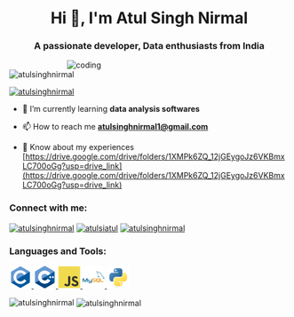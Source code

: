 <h1 align="center">Hi 👋, I'm Atul Singh Nirmal</h1>
<h3 align="center">A passionate developer, Data enthusiasts from India</h3>
<img align="right" alt="coding"width="400" src="https://img.etimg.com/thumb/width-1200,height-900,imgsize-638053,resizemode-75,msid-84146083/prime/technology-and-startups/booting-up-developer-economy-how-tech-startups-are-helping-coders-build-and-test-software-faster.jpg">
<p align="left"> <img src="https://komarev.com/ghpvc/?username=atulsinghnirmal&label=Profile%20views&color=0e75b6&style=flat" alt="atulsinghnirmal" /> </p>

<p align="left"> <a href="https://twitter.com/atulsinghnirmal" target="blank"><img src="https://img.shields.io/twitter/follow/atulsinghnirmal?logo=twitter&style=for-the-badge" alt="atulsinghnirmal" /></a> </p>

- 🌱 I’m currently learning **data analysis softwares**

- 📫 How to reach me **atulsinghnirmal1@gmail.com**

- 📄 Know about my experiences [https://drive.google.com/drive/folders/1XMPk6ZQ_12jGEygoJz6VKBmxLC700oGg?usp=drive_link](https://drive.google.com/drive/folders/1XMPk6ZQ_12jGEygoJz6VKBmxLC700oGg?usp=drive_link)

<h3 align="left">Connect with me:</h3>
<p align="left">
<a href="https://twitter.com/atulsinghnirmal" target="blank"><img align="center" src="https://raw.githubusercontent.com/rahuldkjain/github-profile-readme-generator/master/src/images/icons/Social/twitter.svg" alt="atulsinghnirmal" height="30" width="40" /></a>
<a href="https://instagram.com/atulsiatul" target="blank"><img align="center" src="https://raw.githubusercontent.com/rahuldkjain/github-profile-readme-generator/master/src/images/icons/Social/instagram.svg" alt="atulsiatul" height="30" width="40" /></a>
<a href="https://www.leetcode.com/atulsinghnirmal" target="blank"><img align="center" src="https://raw.githubusercontent.com/rahuldkjain/github-profile-readme-generator/master/src/images/icons/Social/leet-code.svg" alt="atulsinghnirmal" height="30" width="40" /></a>
</p>

<h3 align="left">Languages and Tools:</h3>
<p align="left"> <a href="https://www.cprogramming.com/" target="_blank" rel="noreferrer"> <img src="https://raw.githubusercontent.com/devicons/devicon/master/icons/c/c-original.svg" alt="c" width="40" height="40"/> </a> <a href="https://www.w3schools.com/cpp/" target="_blank" rel="noreferrer"> <img src="https://raw.githubusercontent.com/devicons/devicon/master/icons/cplusplus/cplusplus-original.svg" alt="cplusplus" width="40" height="40"/> </a> <a href="https://developer.mozilla.org/en-US/docs/Web/JavaScript" target="_blank" rel="noreferrer"> <img src="https://raw.githubusercontent.com/devicons/devicon/master/icons/javascript/javascript-original.svg" alt="javascript" width="40" height="40"/> </a> <a href="https://www.mysql.com/" target="_blank" rel="noreferrer"> <img src="https://raw.githubusercontent.com/devicons/devicon/master/icons/mysql/mysql-original-wordmark.svg" alt="mysql" width="40" height="40"/> </a> <a href="https://www.python.org" target="_blank" rel="noreferrer"> <img src="https://raw.githubusercontent.com/devicons/devicon/master/icons/python/python-original.svg" alt="python" width="40" height="40"/> </a> </p>

<p><img align="left" src="https://github-readme-stats.vercel.app/api/top-langs?username=atulsinghnirmal&show_icons=true&locale=en&layout=compact" alt="atulsinghnirmal" /></p>

<p>&nbsp;<img align="center" src="https://github-readme-stats.vercel.app/api?username=atulsinghnirmal&show_icons=true&locale=en" alt="atulsinghnirmal" /></p>
